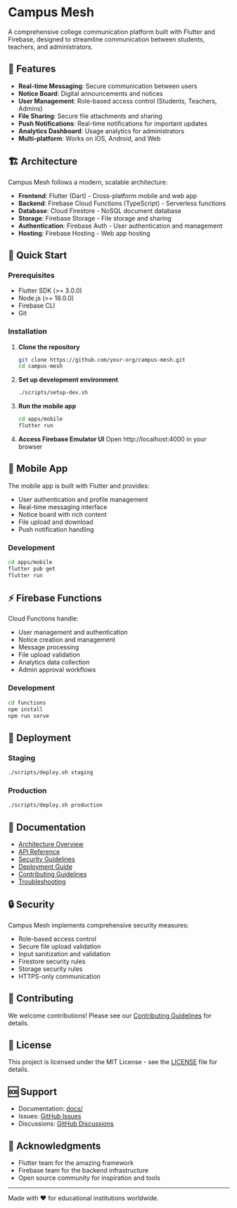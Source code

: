 # Campus Mesh

A comprehensive college communication platform built with Flutter and Firebase, designed to streamline communication between students, teachers, and administrators.

## 🌟 Features

- **Real-time Messaging**: Secure communication between users
- **Notice Board**: Digital announcements and notices
- **User Management**: Role-based access control (Students, Teachers, Admins)
- **File Sharing**: Secure file attachments and sharing
- **Push Notifications**: Real-time notifications for important updates
- **Analytics Dashboard**: Usage analytics for administrators
- **Multi-platform**: Works on iOS, Android, and Web

## 🏗️ Architecture

Campus Mesh follows a modern, scalable architecture:

- **Frontend**: Flutter (Dart) - Cross-platform mobile and web app
- **Backend**: Firebase Cloud Functions (TypeScript) - Serverless functions
- **Database**: Cloud Firestore - NoSQL document database
- **Storage**: Firebase Storage - File storage and sharing
- **Authentication**: Firebase Auth - User authentication and management
- **Hosting**: Firebase Hosting - Web app hosting

## 🚀 Quick Start

### Prerequisites

- Flutter SDK (>= 3.0.0)
- Node.js (>= 18.0.0)
- Firebase CLI
- Git

### Installation

1. **Clone the repository**
   ```bash
   git clone https://github.com/your-org/campus-mesh.git
   cd campus-mesh
   ```

2. **Set up development environment**
   ```bash
   ./scripts/setup-dev.sh
   ```

3. **Run the mobile app**
   ```bash
   cd apps/mobile
   flutter run
   ```

4. **Access Firebase Emulator UI**
   Open http://localhost:4000 in your browser

## 📱 Mobile App

The mobile app is built with Flutter and provides:

- User authentication and profile management
- Real-time messaging interface
- Notice board with rich content
- File upload and download
- Push notification handling

### Development

```bash
cd apps/mobile
flutter pub get
flutter run
```

## ⚡ Firebase Functions

Cloud Functions handle:

- User management and authentication
- Notice creation and management
- Message processing
- File upload validation
- Analytics data collection
- Admin approval workflows

### Development

```bash
cd functions
npm install
npm run serve
```

## 🚀 Deployment

### Staging
```bash
./scripts/deploy.sh staging
```

### Production
```bash
./scripts/deploy.sh production
```

## 📖 Documentation

- [Architecture Overview](docs/ARCHITECTURE.md)
- [API Reference](docs/API.md)
- [Security Guidelines](docs/SECURITY.md)
- [Deployment Guide](docs/DEPLOYMENT.md)
- [Contributing Guidelines](docs/CONTRIBUTING.md)
- [Troubleshooting](docs/TROUBLESHOOTING.md)

## 🔒 Security

Campus Mesh implements comprehensive security measures:

- Role-based access control
- Secure file upload validation
- Input sanitization and validation
- Firestore security rules
- Storage security rules
- HTTPS-only communication

## 🤝 Contributing

We welcome contributions! Please see our [Contributing Guidelines](docs/CONTRIBUTING.md) for details.

## 📄 License

This project is licensed under the MIT License - see the [LICENSE](LICENSE) file for details.

## 🆘 Support

- Documentation: [docs/](docs/)
- Issues: [GitHub Issues](https://github.com/your-org/campus-mesh/issues)
- Discussions: [GitHub Discussions](https://github.com/your-org/campus-mesh/discussions)

## 🙏 Acknowledgments

- Flutter team for the amazing framework
- Firebase team for the backend infrastructure
- Open source community for inspiration and tools

---

Made with ❤️ for educational institutions worldwide.
